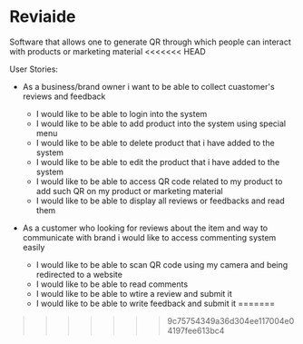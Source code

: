 # Reviaide
Software that allows one to generate QR through which people can interact with products or marketing material
<<<<<<< HEAD

User Stories:
- As a business/brand owner i want to be able to collect cuastomer's reviews and feedback
  - I would like to be able to login into the system
  - I would like to be able to add product into the system using special menu
  - I would like to be able to delete product that i have added to the system
  - I would like to be able to edit the product that i have added to the system
  - I would like to be able to access QR code related to my product to add such QR on my product or marketing material
  - I would like to be able to display all reviews or feedbacks and read them
  
- As a customer who looking for reviews about the item and way to communicate with brand i would like to access commenting system easily
  - I would like to be able to scan QR code using my camera and being redirected to a website
  - I would like to be able to read comments
  - I would like to be able to wtire a review and submit it
  - I would like to be able to write feedback and submit it
=======
  
  
>>>>>>> 9c75754349a36d304ee117004e04197fee613bc4
